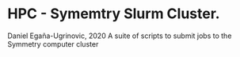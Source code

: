 # HPC - Symemtry Slurm Cluster. 

Daniel Egaña-Ugrinovic, 2020
A suite of scripts to submit jobs to the Symmetry computer cluster 
